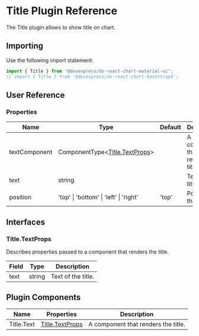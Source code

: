 # Title Plugin Reference

The Title plugin allows to show title on chart.

## Importing

Use the following import statement:

```js
import { Title } from '@devexpress/dx-react-chart-material-ui';
// import { Title } from '@devexpress/dx-react-chart-bootstrap4';
```
## User Reference

### Properties

Name | Type | Default | Description
-----|------|---------|------------
textComponent | ComponentType&lt;[Title.TextProps](#titletextprops)&gt; | | A component that renders the title.
text | string | | Text of the title.
position | 'top' &#124; 'bottom' &#124; 'left' &#124; 'right' | 'top' | Position of the title.

## Interfaces

### Title.TextProps

Describes properties passed to a component that renders the title.

Field | Type | Description
------|------|------------
text | string | Text of the title.

## Plugin Components

Name | Properties | Description
-----|------------|------------
Title.Text | [Title.TextProps](#titletextprops) | A component that renders the title.
